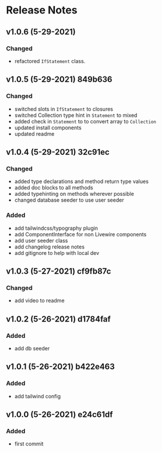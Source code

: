 # Release Notes

## v1.0.6 (5-29-2021)

### Changed

-   refactored `IfStatement` class.

## v1.0.5 (5-29-2021) 849b636

### Changed

-   switched slots in `IfStatement` to closures
-   switched Collection type hint in `Statement` to mixed
-   added check in `Statement` to to convert array to `Collection`
-   updated install components
-   updated readme

## v1.0.4 (5-29-2021) 32c91ec

### Changed

-   added type declarations and method return type values
-   added doc blocks to all methods
-   added typehinting on methods wherever possible
-   changed database seeder to use user seeder

### Added

-   add tailwindcss/typography plugin
-   add ComponentInterface for non Livewire components
-   add user seeder class
-   add changelog release notes
-   add gitignore to help with local dev

## v1.0.3 (5-27-2021) cf9fb87c

### Changed

-   add video to readme

## v1.0.2 (5-26-2021) d1784faf

### Added

-   add db seeder

## v1.0.1 (5-26-2021) b422e463

### Added

-   add tailwind config

## v1.0.0 (5-26-2021) e24c61df

### Added

-   first commit

